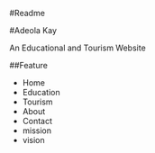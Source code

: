 #Readme

#Adeola Kay

An Educational and Tourism Website

##Feature
- Home
- Education
- Tourism
- About
- Contact
- mission 
- vision